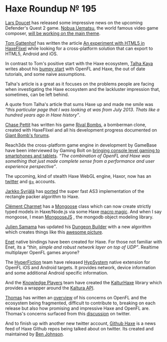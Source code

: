 [_template]: roundup.html
# Haxe Roundup № 195

[Lars Doucet][tw 1] has released some impressive news on the upcoming Defender's Quest 2
game. [Nobua Uematsu][w 1], the world famous video game composer, [will be working on the main
theme][a 1].

[Tom Gattenhof][tw 2] has written the article [An experiment with HTML5 in HaxeFlixel][a 2]
while looking for a cross-platform solution that can export to HTML5, Android and iOS.

In contrast to Tom's positive start with the Haxe ecosystem, [Talha Kaya][tw 3] writes
about his [bumpy start][a 3] with OpenFL and Haxe, the out of date tutorials, and some
naive assumptions. 

Talha's article is a great as it focuses on the problems people are facing when 
investigating the Haxe ecosystem and the lackluster impression that, sometimes,
can be left behind.

A quote from Talha's article that sums Haxe up and made me smile was _“this particular page that I
was looking at was from July 2013_. _Thats like a hundred years ago in Haxe history”_.

[Chase Pettit][tw 4] has written his game [Rival Bombs][d 1], a bomberman clone, created with 
HaxeFlixel and all his development progress documented on [Giant Bomb's forums][l 1].

Reach3dx the cross-platform game engine in development by GameBase have been interviewed
by Gaming Bolt on [bringing console level gaming to smartphones and tablets][a 4]. _“The combination
of OpenFL and Haxe was something that just made complete sense from a performance and user experience
perspective”_.

The upcoming, kind of stealth Haxe WebGL engine, Haxor, now has an [twitter][tw 5] and [g+][g 1] accounts.

[Jarkko Syrjälä][tw 6] has [ported][gh 1] the super fast AS3 implementation of the rectangle packer algorithm to Haxe.

[Clément Charmet][tw 7] has a [Mongoose][l 2] class which can now create strictly typed models 
in Haxe/Node.js via some Haxe [macro magic][l 3]. And when I say mongoose, I mean [MongooseJS](http://mongoosejs.com/)
, the mongodb object modeling library.

[Julien Samama][tw 8] has updated his [Dungeon Builder][gh 2] with a new algorithm which
creates things like this [awesome picture][l 4].

[Enet] native bindings have been created for Haxe. For those not familiar with Enet,
its a _“thin, simple and robust network layer on top of UDP”_. Realtime multiplayer
OpenFL games anyone?

The [HyperFiction] team have released [HypSystem] native extension for OpenFL iOS and
Android targets. It provides network, device information and some additional Android
specific information.

And the [Knowledge Players] team have created the [KalturHaxe] library which provides
a wrapper around the [Kaltura API].

[Thomas][tw 11] has written an [overview] of his concerns on OpenFL and the ecosystem
being fragmented, difficult to contribute to, breaking on each release but also how
promising and impressive Haxe and OpenFL are. Thomas's concerns surfaced from this
[discussion] on twitter.

And to finish up with another new twitter account, [Github Haxe][tw 9] is a news feed
of Haxe Github repos being talked about on twitter. Its created and maintained by [Ben Johnson][tw 10].

[tw 1]: https://twitter.com/larsiusprime "@larsiusprime"
[tw 2]: https://twitter.com/TomFiveThumbs "@TomFiveThumbs"
[tw 3]: https://twitter.com/taloketo "@taloketo"
[tw 4]: https://twitter.com/chasepettit "@chasepettit"
[tw 5]: https://twitter.com/HaxorEngine "@HaxorEngine"
[tw 6]: https://twitter.com/JarSyr "@JarSyr"
[tw 7]: https://twitter.com/clemenchar "@clemenchar"
[tw 8]: https://twitter.com/allinlabs "@allinlabs"
[tw 9]: https://twitter.com/github_haxe "@Github_Haxe"
[tw 10]: https://twitter.com/benbjohnson "@benbjohnson"
[tw 11]: https://twitter.com/Chman "@Chman"
[g 1]: https://plus.google.com/u/1/112542732957200356108/posts "+Haxor"
[w 1]: https://en.wikipedia.org/wiki/Nobuo_Uematsu "Nobua Uematsu on Wikipedia"
[a 1]: http://www.fortressofdoors.com/2014/04/nobuo-uematsu-to-work-on-defenders.html "Nobua Uematsu to work on Defender's Quest 2"
[a 2]: http://pixeltom.net/haxeflixel_09042014/ "An experiment with HTML5 in HaxeFlixel"
[a 3]: http://www.gamasutra.com/blogs/TalhaKaya/20140407/214965/OpenFL__Haxe_A_Bumpy_Start.php "OpenFL and Haxe, A Bumpy Start"
[a 4]: http://gamingbolt.com/reach3dx-interview-bring-console-level-gaming-to-smartphones-and-tablets "Reach3dx Interview: Bring Console Level Gaming to Smartphones and Tablets"
[d 1]: https://s3.amazonaws.com/rivalbombs.chasepettit.com/demos/04-07-2014-0500/index.html "Rival Bombs"
[l 1]: http://www.giantbomb.com/forums/off-topic-31/rival-bombs-another-gb-bomberman-clone-1479116/ "Rival Bombs: Another GB Bomberman Clone"
[l 2]: https://github.com/clemos/haxe-js-kit/blob/master/test/Mongoose.hx "Mongoose.hx"
[l 3]: https://github.com/clemos/haxe-js-kit/blob/master/util/Mongoose.hx "Macro Mongoose.hx"
[l 4]: https://twitter.com/allinlabs/status/453817903876276224/photo/1 "Dungeon Builder Picture on Twitter"
[gh 1]: https://github.com/jarkkosyrjala/RectanglePacking.hx "Rectangle Packer"
[gh 2]: https://github.com/julsam/dungeon-builder "Dungeon Builder"
[enet]: https://github.com/lsalzman/enet "Reliable/Unreliable UDP"
[hyperfiction]: https://github.com/hyperfiction "HyperFiction"
[HypSystem]: https://github.com/hyperfiction/HypSystem "HypSystem"
[knowledge players]: https://github.com/Knowledge-Players
[KalturHaxe]: https://github.com/Knowledge-Players/KalturHaxe "KalturHaxe"
[kaltura api]: http://corp.kaltura.com/Products/Kaltura-API
[overview]: /@chman/fragmentation/ "Haxe, OpenFL fragmentation concerns"
[discussion]: https://twitter.com/Chman/status/453891931303862273
